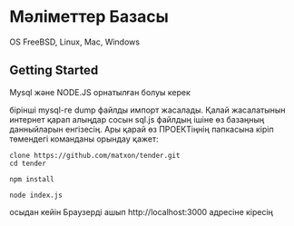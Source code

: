 # Мәліметтер Базасы

OS FreeBSD, Linux, Mac, Windows

## Getting Started

Mysql және NODE.JS орнатылған болуы керек

бірінші mysql-ге dump файлды импорт жасалады. Қалай жасалатынын интернет қарап алыңдар
сосын sql.js файлдың ішіне өз базаңның данныйларын енгізесің. Ары қарай өз ПРОЕКТіңнің
папкасына кіріп төмендегі команданы орындау қажет:

```
clone https://github.com/matxon/tender.git
cd tender

npm install

node index.js
```
осыдан кейін Браузерді ашып http://localhost:3000 адресіне кіресің
